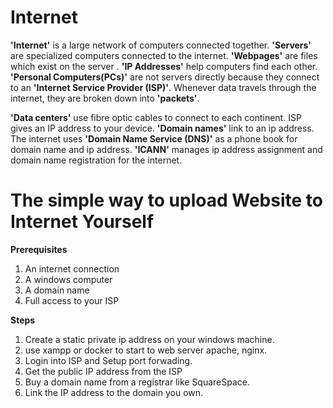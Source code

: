 # Internet

**'Internet'** is a large network of computers connected together. **'Servers'** are specialized computers connected to the internet. **'Webpages'** are files which exist on the server . **'IP Addresses'** help computers find each other. **'Personal Computers(PCs)'** are not servers directly because they connect to an **'Internet Service Provider (ISP)'**. Whenever data travels through the internet, they are broken down into **'packets'**. 

**'Data centers'** use fibre optic cables to connect to each continent. ISP gives an IP address to your device.  **'Domain names'** link to an ip address. The internet uses **'Domain Name Service (DNS)'** as a phone book for domain name and ip address. **'ICANN'** manages ip address assignment and domain name registration for the internet.

# The simple way to upload Website to Internet Yourself
**Prerequisites**
1) An internet connection
2) A windows computer
3) A domain name
4) Full access to your ISP 

**Steps**
1) Create a static private ip address on your windows machine.
2) use xampp or docker to start to web server apache, nginx.
3) Login into ISP and Setup port forwading.
4) Get the public IP address from the ISP
4) Buy a domain name from a registrar like SquareSpace.
5) Link the IP address to the domain you own. 

